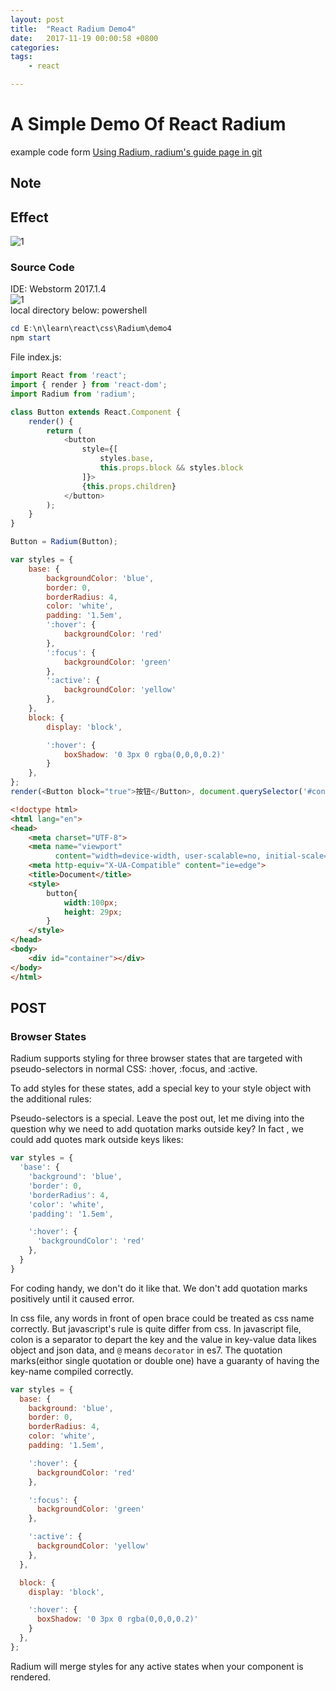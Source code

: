 ```yaml
---
layout: post
title:  "React Radium Demo4"
date:   2017-11-19 00:00:58 +0800
categories:  
tags: 
    - react 

---
```


#  A Simple Demo Of React Radium #


example code form [Using Radium, radium's guide page in git](https://github.com/FormidableLabs/radium/tree/master/docs/guides)


## Note ##

## Effect ##

![1](https://i.imgur.com/afu0BkZ.gif)    


### Source Code ###
IDE: Webstorm 2017.1.4  
![1](https://i.imgur.com/N6xJG3h.png)  
local directory below:
powershell
```powershell
cd E:\n\learn\react\css\Radium\demo4
npm start
```

File index.js:

```javascript
import React from 'react';
import { render } from 'react-dom';
import Radium from 'radium';

class Button extends React.Component {
    render() {
        return (
            <button
                style={[
                    styles.base,
                    this.props.block && styles.block
                ]}>
                {this.props.children}
            </button>
        );
    }
}

Button = Radium(Button);

var styles = {
    base: {
        backgroundColor: 'blue',
        border: 0,
        borderRadius: 4,
        color: 'white',
        padding: '1.5em',
        ':hover': {
            backgroundColor: 'red'
        },
        ':focus': {
            backgroundColor: 'green'
        },
        ':active': {
            backgroundColor: 'yellow'
        },
    },
    block: {
        display: 'block',

        ':hover': {
            boxShadow: '0 3px 0 rgba(0,0,0,0.2)'
        }
    },
};
render(<Button block="true">按钮</Button>, document.querySelector('#container'));
```

```html
<!doctype html>
<html lang="en">
<head>
    <meta charset="UTF-8">
    <meta name="viewport"
          content="width=device-width, user-scalable=no, initial-scale=1.0, maximum-scale=1.0, minimum-scale=1.0">
    <meta http-equiv="X-UA-Compatible" content="ie=edge">
    <title>Document</title>
    <style>
        button{
            width:100px;
            height: 29px;
        }
    </style>
</head>
<body>
    <div id="container"></div>
</body>
</html>
```

## POST ##
### Browser States ###
Radium supports styling for three browser states that are targeted with pseudo-selectors in normal CSS: :hover, :focus, and :active.

To add styles for these states, add a special key to your style object with the additional rules:

Pseudo-selectors is a special. Leave the post out, let me diving into the question why we need to add quotation marks outside key? In fact , we could add quotes mark outside keys likes:

```javascript
var styles = {
  'base': {
    'background': 'blue',
    'border': 0,
    'borderRadius': 4,
    'color': 'white',
    'padding': '1.5em',

    ':hover': {
      'backgroundColor': 'red'
    },
  }
}
```
For coding handy, we don't do it like that. We don't add quotation marks positively until it caused error.

In css file, any words in front of open brace  could be treated as css name correctly. But javascript's rule is quite differ from css. In javascript file, colon is a separator to depart the key and the value in key-value data likes object and json data, and `@` means `decorator` in es7. The quotation marks(eithor single quotation or double one) have a guaranty of having the key-name compiled correctly.   	

```javascript
var styles = {
  base: {
    background: 'blue',
    border: 0,
    borderRadius: 4,
    color: 'white',
    padding: '1.5em',

    ':hover': {
      backgroundColor: 'red'
    },

    ':focus': {
      backgroundColor: 'green'
    },

    ':active': {
      backgroundColor: 'yellow'
    },
  },

  block: {
    display: 'block',

    ':hover': {
      boxShadow: '0 3px 0 rgba(0,0,0,0.2)'
    }
  },
};
```
Radium will merge styles for any active states when your component is rendered.
